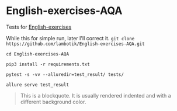 # English-exercises-AQA
Tests for [English-exercises](https://github.com/Areso/English-exercises)


While this for simple run, later I'll correct it.
```git clone https://github.com/lambotik/English-exercises-AQA.git```

```cd English-exercises-AQA```
 
```pip3 install -r requirements.txt```

```pytest -s -vv --alluredir=test_result/ tests/```
 
```allure serve test_result```


> This is a blockquote. It is usually rendered indented and with a different background color.
